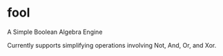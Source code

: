 # fool
A Simple Boolean Algebra Engine

Currently supports simplifying operations involving Not, And, Or, and Xor.

